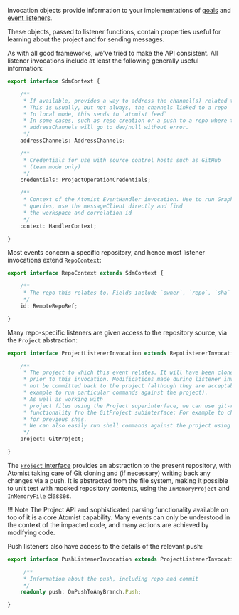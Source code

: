 Invocation objects provide information to your implementations of [goals](goal.md) and [event listeners](event.md).

These objects, passed to listener functions, contain properties useful for learning about
the project and for sending messages.

As with all good frameworks, we've tried to make the API
consistent. All listener invocations include at least the following
generally useful information:

```typescript
export interface SdmContext {

    /**
     * If available, provides a way to address the channel(s) related to this event.
     * This is usually, but not always, the channels linked to a repo
     * In local mode, this sends to `atomist feed`
     * In some cases, such as repo creation or a push to a repo where there is no linked channel,
     * addressChannels will go to dev/null without error.
     */
    addressChannels: AddressChannels;

    /**
     * Credentials for use with source control hosts such as GitHub
     * (team mode only)
     */
    credentials: ProjectOperationCredentials;

    /**
     * Context of the Atomist EventHandler invocation. Use to run GraphQL
     * queries, use the messageClient directly and find
     * the workspace and correlation id
     */
    context: HandlerContext;

}
```

Most events concern a specific repository, and hence most listener
invocations extend `RepoContext`:

```typescript
export interface RepoContext extends SdmContext {

    /**
     * The repo this relates to. Fields include `owner`, `repo`, `sha` and `branch`
     */
    id: RemoteRepoRef;

}
```

Many repo-specific listeners are given access to the repository
source, via the `Project` abstraction:

```typescript
export interface ProjectListenerInvocation extends RepoListenerInvocation {

    /**
     * The project to which this event relates. It will have been cloned
     * prior to this invocation. Modifications made during listener invocation will
     * not be committed back to the project (although they are acceptable if necessary, for
     * example to run particular commands against the project).
     * As well as working with
     * project files using the Project superinterface, we can use git-related
     * functionality fro the GitProject subinterface: For example to check
     * for previous shas.
     * We can also easily run shell commands against the project using its baseDir.
     */
    project: GitProject;

}

```

The [`Project` interface][project] provides an abstraction to
the present repository, with Atomist taking care of Git cloning and
(if necessary) writing back any changes via a push. It is abstracted
from the file system, making it possible to unit test with mocked
repository contents, using the `InMemoryProject` and `InMemoryFile`
classes.

[project]: https://atomist.github.io/automation-client/interfaces/_project_project_.project.html (Atomist Automation Client TypeScript - Project)

!!! Note
    The Project API and sophisticated parsing functionality available on
    top of it is a core Atomist capability. Many events can only be
    understood in the context of the impacted code, and many actions are
    achieved by modifying code.

Push listeners also have access to the details of the relevant push:

```typescript
export interface PushListenerInvocation extends ProjectListenerInvocation {

	 /**
     * Information about the push, including repo and commit
     */
    readonly push: OnPushToAnyBranch.Push;

}
```
